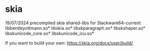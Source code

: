 # skia

19/07/2024 precompiled skia shared-libs for Slackware64-current: libbentleyottmann.so* libskia.so* libskparagraph.so* libskshaper.so* libskunicode_core.so* libskunicode_icu.so*


If you want to build your own: https://skia.org/docs/user/build/
